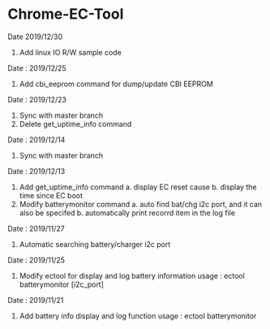 # Chrome-EC-Tool

Date 2019/12/30
1. Add linux IO R/W sample code

Date : 2019/12/25
1. Add cbi_eeprom command for dump/update CBI EEPROM

Date : 2019/12/23
1. Sync with master branch
2. Delete get_uptime_info command

Date : 2019/12/14
1. Sync with master branch

Date : 2019/12/13
1. Add get_uptime_info command
   a. display EC reset cause
   b. display the time since EC boot 
2. Modify batterymonitor command
   a. auto find bat/chg i2c port, and it can also be specifed
   b. automatically print recorrd item in the log file

Date : 2019/11/27
1. Automatic searching battery/charger i2c port

Date : 2019/11/25
1. Modify ectool for display and log battery information
   usage : ectool batterymonitor [i2c_port]

Date : 2019/11/21  
1.  Add battery info display and log function
    usage : ectool batterymonitor
